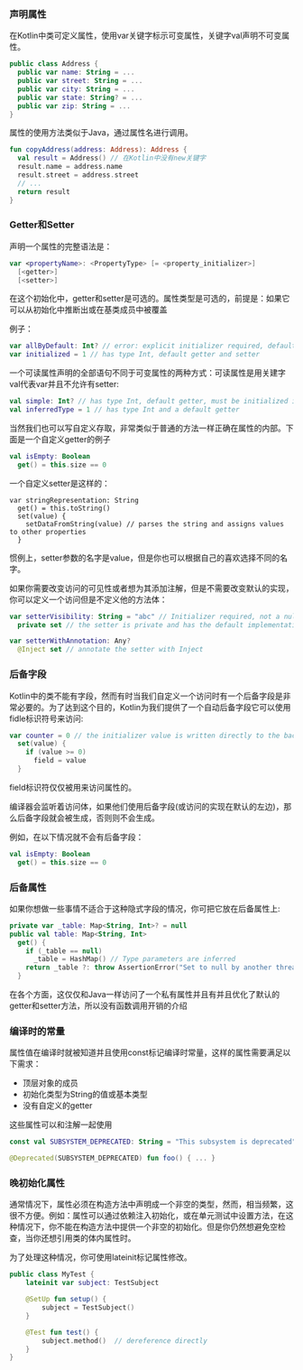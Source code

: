 ### 声明属性
在Kotlin中类可定义属性，使用var关键字标示可变属性，关键字val声明不可变属性。
```Kotlin
public class Address { 
  public var name: String = ...
  public var street: String = ...
  public var city: String = ...
  public var state: String? = ...
  public var zip: String = ...
}
```

属性的使用方法类似于Java，通过属性名进行调用。
```Kotlin
fun copyAddress(address: Address): Address {
  val result = Address() // 在Kotlin中没有new关键字
  result.name = address.name
  result.street = address.street
  // ...
  return result
}
```

### Getter和Setter
声明一个属性的完整语法是：

```Kotlin
var <propertyName>: <PropertyType> [= <property_initializer>]
  [<getter>]
  [<setter>]
```

在这个初始化中，getter和setter是可选的。属性类型是可选的，前提是：如果它可以从初始化中推断出或在基类成员中被覆盖

例子：
```Kotlin
var allByDefault: Int? // error: explicit initializer required, default getter and setter implied
var initialized = 1 // has type Int, default getter and setter
```
一个可读属性声明的全部语句不同于可变属性的两种方式：可读属性是用关建字
val代表var并且不允许有setter:
```Kotlin
val simple: Int? // has type Int, default getter, must be initialized in constructor
val inferredType = 1 // has type Int and a default getter
```

当然我们也可以写自定义存取，非常类似于普通的方法一样正确在属性的内部。下面是一个自定义getter的例子
```Kotlin
val isEmpty: Boolean
  get() = this.size == 0
```

一个自定义setter是这样的：
```Kitlin
var stringRepresentation: String
  get() = this.toString()
  set(value) {
    setDataFromString(value) // parses the string and assigns values to other properties
  }
```

惯例上，setter参数的名字是value，但是你也可以根据自己的喜欢选择不同的名字。

如果你需要改变访问的可见性或者想为其添加注解，但是不需要改变默认的实现，你可以定义一个访问但是不定义他的方法体：
```Kotlin
var setterVisibility: String = "abc" // Initializer required, not a nullable type
  private set // the setter is private and has the default implementation

var setterWithAnnotation: Any?
  @Inject set // annotate the setter with Inject
```

### 后备字段
Kotlin中的类不能有字段，然而有时当我们自定义一个访问时有一个后备字段是非常必要的。为了达到这个目的，Kotlin为我们提供了一个自动后备字段它可以使用fidle标识符号来访问:
```Kotlin
var counter = 0 // the initializer value is written directly to the backing field
  set(value) {
    if (value >= 0)
      field = value
  }
```

field标识符仅仅被用来访问属性的。

编译器会监听着访问体，如果他们使用后备字段(或访问的实现在默认的左边)，那么后备字段就会被生成，否则则不会生成。

例如，在以下情况就不会有后备字段：
```Kotlin
val isEmpty: Boolean
  get() = this.size == 0
```

### 后备属性
如果你想做一些事情不适合于这种隐式字段的情况，你可把它放在后备属性上:
```Kotlin
private var _table: Map<String, Int>? = null
public val table: Map<String, Int>
  get() {
    if (_table == null)
      _table = HashMap() // Type parameters are inferred
    return _table ?: throw AssertionError("Set to null by another thread")
  }
```
在各个方面，这仅仅和Java一样访问了一个私有属性并且有并且优化了默认的getter和setter方法，所以没有函数调用开销的介绍

### 编译时的常量
属性值在编译时就被知道并且使用const标记编译时常量，这样的属性需要满足以下需求：
- 顶层对象的成员
- 初始化类型为String的值或基本类型
- 没有自定义的getter

这些属性可以和注解一起使用
```Kotlin
const val SUBSYSTEM_DEPRECATED: String = "This subsystem is deprecated"

@Deprecated(SUBSYSTEM_DEPRECATED) fun foo() { ... }

```

### 晚初始化属性
通常情况下，属性必须在构造方法中声明成一个非空的类型，然而，相当频繁，这很不方便。例如：属性可以通过依赖注入初始化，或在单元测试中设置方法，在这种情况下，你不能在构造方法中提供一个非空的初始化。但是你仍然想避免空检查，当你还想引用类的体内属性时。

为了处理这种情况，你可使用lateinit标记属性修改。
```Kotlin
public class MyTest {
    lateinit var subject: TestSubject

    @SetUp fun setup() {
        subject = TestSubject()
    }

    @Test fun test() {
        subject.method()  // dereference directly
    }
}

```
